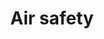 ---
title: Air safety
longTitle: 'Air safety'
tags:
- gccommon
narrowerTerm:
- "[[Transportation safety]]"
relatedTerm:
- "[[Aircraft accidents Air transport]]"
use:
- "[[Airport safety Cabin safety Airworthiness Flight s]]"
---